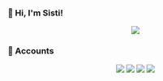 ### 👋 Hi, I'm Sisti!


<div align="center">
    <a href="https://discord.com/users/503285107331825664">
  <img src="https://lanyard-profile-readme.vercel.app/api/711254206404755476"></a>
</div>
 

 

### 👤 Accounts
<div align="center">
   <a href="https://discord.com/users/711254206404755476" target"blank_"><img src="https://img.shields.io/badge/discord%20-111111.svg?&style=for-the-badge&logo=discord&logoColor=white"></a>
  <a href="https://www.youtube.com/c/SistineFibel" target"blank_"><img src="https://img.shields.io/badge/Youtube%20-111111.svg?&style=for-the-badge&logo=youtube&logoColor=white"></a>
   <a href="https://github.com/Sistiniz" target"blank_"><img src="https://img.shields.io/badge/GitHub%20-111111.svg?&style=for-the-badge&logo=github&logoColor=white"></a>
<a href="https://discord.gg/butterfly" target"blank_"><img src="https://img.shields.io/badge/server%20-111111.svg?&style=for-the-badge&logo=discord&logoColor=white"></a>
</div>

